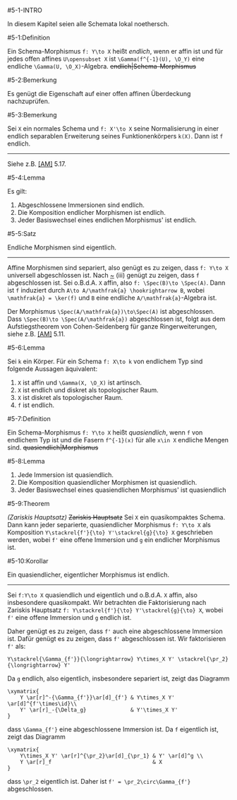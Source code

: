#5-1-INTRO

In diesem Kapitel seien alle Schemata lokal noethersch.

#5-1:Definition

Ein Schema-Morphismus `f: Y\to X` heißt *endlich*, wenn er affin ist und für jedes offen affines `U\opensubset X` ist `\Gamma(f^{-1}(U), \O_Y)` eine endliche `\Gamma(U, \O_X)`-Algebra. ~~endlich|Schema-Morphismus~~

#5-2:Bemerkung

Es genügt die Eigenschaft auf einer offen affinen Überdeckung nachzuprüfen.

#5-3:Bemerkung

Sei `X` ein normales Schema und `f: X'\to X` seine Normalisierung in einer endlich separablen Erweiterung seines Funktionenkörpers `k(X)`. Dann ist `f` endlich.

---

Siehe z.B. [[AM]](#LIT-AM) 5.17.

#5-4:Lemma

Es gilt:

1. Abgeschlossene Immersionen sind endlich.
2. Die Komposition endlicher Morphismen ist endlich.
3. Jeder Basiswechsel eines endlichen Morphismus' ist endlich.

#5-5:Satz

Endliche Morphismen sind eigentlich.

---

Affine Morphismen sind separiert, also genügt es zu zeigen, dass `f: Y\to X` universell abgeschlossen ist. Nach [~](#5-4) (iii) genügt zu zeigen, dass `f` abgeschlossen ist. Sei o.B.d.A. `X` affin, also `f: \Spec(B)\to \Spec(A)`. Dann ist `f` induziert durch `A\to A/\mathfrak{a} \hookrightarrow B`, wobei `\mathfrak{a} = \ker(f)` und `B` eine endliche `A/\mathfrak{a}`-Algebra ist.

Der Morphismus `\Spec(A/\mathfrak{a})\to\Spec(A)` ist abgeschlossen. Dass `\Spec(B)\to \Spec(A/\mathfrak{a})` abgeschlossen ist, folgt aus dem Aufstiegstheorem von Cohen-Seidenberg für ganze Ringerweiterungen, siehe z.B. [[AM]](#LIT-AM) 5.11.

#5-6:Lemma

Sei `k` ein Körper. Für ein Schema `f: X\to k` von endlichem Typ sind folgende Aussagen äquivalent:

1. `X` ist affin und `\Gamma(X, \O_X)` ist artinsch.
2. `X` ist endlich und diskret als topologischer Raum.
3. `X` ist diskret als topologischer Raum.
4. `f` ist endlich.

#5-7:Definition

Ein Schema-Morphismus `f: Y\to X` heißt *quasiendlich*, wenn `f` von endlichem Typ ist und die Fasern `f^{-1}(x)` für alle `x\in X` endliche Mengen sind. ~~quasiendlich|Morphismus~~

#5-8:Lemma

1. Jede Immersion ist quasiendlich.
2. Die Komposition quasiendlicher Morphismen ist quasiendlich.
3. Jeder Basiswechsel eines quasiendlichen Morphismus' ist quasiendlich

#5-9:Theorem

*(Zariskis Hauptsatz)* ~~Zariskis Hauptsatz~~ Sei `X` ein quasikompaktes Schema. Dann kann jeder separierte, quasiendlicher Morphismus `f: Y\to X` als Komposition `Y\stackrel{f'}{\to} Y'\stackrel{g}{\to} X` geschrieben werden, wobei `f'` eine offene Immersion und `g` ein endlicher Morphismus ist.

#5-10:Korollar

Ein quasiendlicher, eigentlicher Morphismus ist endlich.

---

Sei `f:Y\to X` quasiendlich und eigentlich und o.B.d.A. `X` affin, also insbesondere quasikompakt. Wir betrachten die Faktorisierung nach Zariskis Hauptsatz `f: Y\stackrel{f'}{\to} Y'\stackrel{g}{\to} X`, wobei `f'` eine offene Immersion und `g` endlich ist.

Daher genügt es zu zeigen, dass `f'` auch eine abgeschlossene Immersion ist. Dafür genügt es zu zeigen, dass `f'` abgeschlossen ist. Wir faktorisieren `f'` als:

    Y\stackrel{\Gamma_{f'}}{\longrightarrow} Y\times_X Y' \stackrel{\pr_2}{\longrightarrow} Y'

Da `g` endlich, also eigentlich, insbesondere separiert ist, zeigt das Diagramm

    \xymatrix{
        Y \ar[r]^-{\Gamma_{f'}}\ar[d]_{f'} & Y\times_X Y' \ar[d]^{f'\times\id}\\
        Y' \ar[r]_-{\Delta_g}              & Y'\times_X Y'
    }

dass `\Gamma_{f'}` eine abgeschlossene Immersion ist. Da `f` eigentlich ist, zeigt das Diagramm

    \xymatrix{
        Y\times_X Y' \ar[r]^{\pr_2}\ar[d]_{\pr_1} & Y' \ar[d]^g \\
        Y \ar[r]_f                                & X
    }

dass `\pr_2` eigentlich ist. Daher ist `f' = \pr_2\circ\Gamma_{f'}` abgeschlossen.
